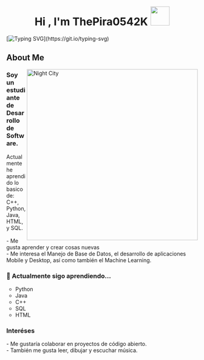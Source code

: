 <!DOCTYPE html>
<html lang="en">
<head>
    <meta charset="UTF-8">
    <meta name="viewport" content="width=device-width, initial-scale=1.0">
</head>
<body>
  
<h1 align="center"><b>Hi , I'm ThePira0542K </b><img src="https://github.com/user-attachments/assets/2a7d21d9-c021-4798-9c06-fba7cca738dc" width=50px></h1>

[![Typing SVG](https://readme-typing-svg.herokuapp.com?font=Architects+Daughter&color=7AF79A&size=30&lines=I'm+a+Trainee+Developer...)](https://git.io/typing-svg)

<h2>About Me</h2>
  <img align="right" width=450px alt="Night City" src="https://github.com/user-attachments/assets/bab04d5e-0247-4aca-8577-58066f0d9e16">
<h3>  Soy un estudiante de Desarrollo de Software.</h3>
<p>Actualmente he aprendido lo basico de:
<br>C++, Python, Java, HTML, y SQL.<br>
<br>- Me gusta aprender y crear cosas nuevas
<br>- Me interesa el Manejo de Base de Datos, el desarrollo de aplicaciones
<br> Mobile y Desktop, así como también el Machine Learning.
<h3>🎲 Actualmente sigo aprendiendo...</h3>
<ul type='circle'>
  <li>Python
  <li>Java
  <li>C++
  <li>SQL
  <li>HTML
</ul>
<h3>Interéses</h3>
- Me gustaría colaborar en proyectos de código abierto.<br>
- También me gusta leer, dibujar y escuchar música.
</p>
</body>
</html>
